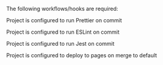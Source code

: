 The following workflows/hooks are required:

Project is configured to run Prettier on commit

Project is configured to run ESLint on commit

Project is configured to run Jest on commit

Project is configured to deploy to pages on merge to default
